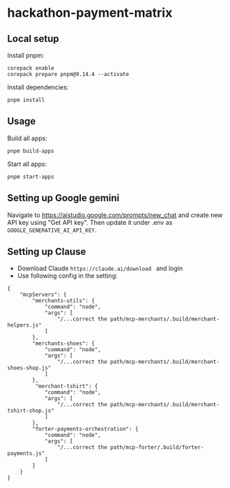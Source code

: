 # hackathon-payment-matrix

## Local setup

Install pnpm:

```
corepack enable
corepack prepare pnpm@9.14.4 --activate
```

Install dependencies:

```
pnpm install
```

## Usage

Build all apps:

```
pnpm build-apps
```

Start all apps:

```
pnpm start-apps
```

## Setting up Google gemini

Navigate to https://aistudio.google.com/prompts/new_chat and create new API key using "Get API key".
Then update it under .env as `GOOGLE_GENERATIVE_AI_API_KEY`.

## Setting up Clause

- Download Claude `https://claude.ai/download ` and login
- Use following config in the setting:

```
{
    "mcpServers": {
        "merchants-utils": {
            "command": "node",
            "args": [
                "/...correct the path/mcp-merchants/.build/merchant-helpers.js"
            ]
        },
        "merchants-shoes": {
            "command": "node",
            "args": [
                "/...correct the path/mcp-merchants/.build/merchant-shoes-shop.js"
            ]
        },
         "merchant-tshirt": {
            "command": "node",
            "args": [
                "/...correct the path/mcp-merchants/.build/merchant-tshirt-shop.js"
            ]
        },
        "forter-payments-orchestration": {
            "command": "node",
            "args": [
                "/...correct the path/mcp-forter/.build/forter-payments.js"
            ]
        }
    }
}
```
